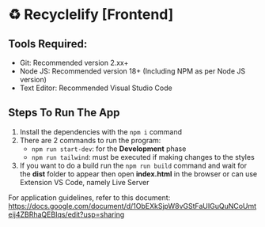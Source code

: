# ♻️ Recyclelify [Frontend]

## Tools Required:
- Git: Recommended version 2.xx+
- Node JS: Recommended version 18+ (Including NPM as per Node JS version)
- Text Editor: Recommended Visual Studio Code

## Steps To Run The App
1. Install the dependencies with the `npm i` command
2. There are 2 commands to run the program:
    - `npm run start-dev`: for the **Development** phase
    - `npm run tailwind`: must be executed if making changes to the styles
3. If you want to do a build run the `npm run build` command and wait for the **dist** folder to appear then open **index.html** in the browser or can use Extension VS Code, namely Live Server

For application guidelines, refer to this document:
https://docs.google.com/document/d/1ObEXkSjpW8vGStFaUIGuQuNCoUmteij4ZBRhaQEBIqs/edit?usp=sharing